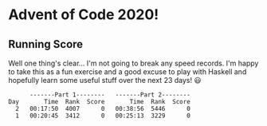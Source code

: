 # Advent of Code 2020!

## Running Score
Well one thing's clear... I'm not going to break any speed records. I'm happy to take this
as a fun exercise and a good excuse to play with Haskell and hopefully learn some useful stuff
over the next 23 days! 😃
```
      -------Part 1--------   -------Part 2--------
Day       Time  Rank  Score       Time  Rank  Score
  2   00:17:50  4007      0   00:38:56  5446      0
  1   00:20:45  3412      0   00:25:13  3229      0
```